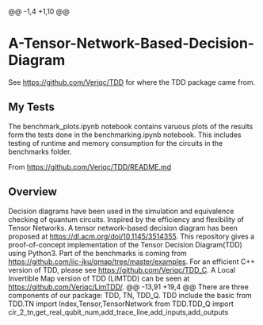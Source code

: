 @@ -1,4 +1,10 @@
# A-Tensor-Network-Based-Decision-Diagram
See https://github.com/Veriqc/TDD for where the TDD package came from.

## My Tests
The benchmark_plots.ipynb notebook contains varuous plots of the results form the tests done in the benchmarking.ipynb notebook. This includes testing of runtime and memory consumption for the circuits in the benchmarks folder.

From https://github.com/Veriqc/TDD/README.md
## Overview
Decision diagrams have been used in the simulation and equivalence checking of quantum circuits. Inspired by the efficiency and flexibility of Tensor Networks. A tensor network-based decision diagram has been proposed at https://dl.acm.org/doi/10.1145/3514355. This repository gives a proof-of-concept implementation of the Tensor Decision Diagram(TDD) using Python3. 
Part of the benchmarks is coming from https://github.com/iic-jku/qmap/tree/master/examples. For an efficient C++ version of TDD, please see https://github.com/Veriqc/TDD_C. A Local Invertible Map version of TDD (LIMTDD) can be seen at https://github.com/Veriqc/LimTDD/.
@@ -13,91 +19,4 @@ There are three components of our package: TDD, TN, TDD_Q. TDD include the basic
    from TDD.TN import Index,Tensor,TensorNetwork
    from TDD.TDD_Q import cir_2_tn,get_real_qubit_num,add_trace_line,add_inputs,add_outputs
